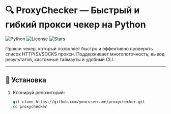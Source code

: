 # 🔍 ProxyChecker — Быстрый и гибкий прокси чекер на Python

![Python](https://img.shields.io/badge/python-3.8%2B-blue.svg)
![License](https://img.shields.io/github/license/yourusername/proxychecker)
![Stars](https://img.shields.io/github/stars/yourusername/proxychecker?style=social)

Прокси чекер, который позволяет быстро и эффективно проверять список HTTP(S)/SOCKS прокси. Поддерживает многопоточность, вывод результатов, кастомные таймауты и удобный CLI.

---

## 🚀 Установка

1. Клонируй репозиторий:
   ```bash
   git clone https://github.com/yourusername/proxychecker.git
   cd proxychecker
